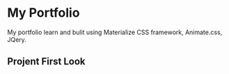 # My Portfolio
My portfolio learn and bulit using Materialize CSS framework, Animate.css, JQery.


## Projent First Look

